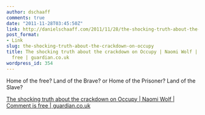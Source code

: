 ```yaml
---
author: dschaaff
comments: true
date: "2011-11-28T03:45:50Z"
link: http://danielschaaff.com/2011/11/28/the-shocking-truth-about-the-crackdown-on-occupy/
post_format:
- Link
slug: the-shocking-truth-about-the-crackdown-on-occupy
title: The shocking truth about the crackdown on Occupy | Naomi Wolf | Comment is
  free | guardian.co.uk
wordpress_id: 354
---
```


Home of the free?  Land of the Brave?  or Home of the Prisoner? Land of the Slave?

  
[The shocking truth about the crackdown on Occupy | Naomi Wolf | Comment is free | guardian.co.uk](http://www.guardian.co.uk/commentisfree/cifamerica/2011/nov/25/shocking-truth-about-crackdown-occupy?fb=native&CMP=FBCNETTXT9038)
